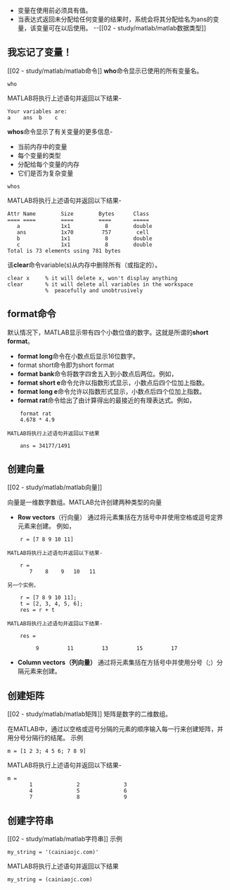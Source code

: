 - 变量在使用前必须具有值。
- 当表达式返回未分配给任何变量的结果时，系统会将其分配给名为ans的变量，该变量可在以后使用。
--[[02 - study/matlab/matlab数据类型]]

## 我忘记了变量！
[[02 - study/matlab/matlab命令]]
**who**命令显示已使用的所有变量名。
```
who
```
MATLAB将执行上述语句并返回以下结果-
```
Your variables are:
a    ans  b    c
```

**whos**命令显示了有关变量的更多信息-
- 当前内存中的变量
- 每个变量的类型
- 分配给每个变量的内存
- 它们是否为复杂变量
```
whos
```
MATLAB将执行上述语句并返回以下结果-
```
Attr Name        Size        Bytes      Class
==== ====        ====        ====       ===== 
   a             1x1           8        double
   ans           1x70         757        cell
   b             1x1           8        double
   c             1x1           8        double
Total is 73 elements using 781 bytes
```

该**clear**命令variable(s)从内存中删除所有（或指定的）。
```
clear x     % it will delete x, won't display anything
clear       % it will delete all variables in the workspace
            %  peacefully and unobtrusively
```

## format命令
默认情况下，MATLAB显示带有四个小数位值的数字。这就是所谓的**short format**。

- **format long**命令在小数点后显示16位数字。
- format short命令即为short format
- **format bank**命令将数字四舍五入到小数点后两位。例如，
- **format short e**命令允许以指数形式显示，小数点后四个位加上指数。
- **format long e**命令允许以指数形式显示，小数点后四个位加上指数。
- **format rat**命令给出了由计算得出的最接近的有理表达式。例如，
```
	format rat
	4.678 * 4.9
```
	MATLAB将执行上述语句并返回以下结果
```
	ans = 34177/1491
```

## 创建向量
[[02 - study/matlab/matlab向量]]

向量是一维数字数组。MATLAB允许创建两种类型的向量
- **Row vectors**（行向量） 通过将元素集括在方括号中并使用空格或逗号定界元素来创建。
	例如，
```
	r = [7 8 9 10 11]
```
	MATLAB将执行上述语句并返回以下结果-
```
	r =
	   7    8    9   10   11

```
	另一个实例，
```
	r = [7 8 9 10 11];
	t = [2, 3, 4, 5, 6];
	res = r + t
```
	MATLAB将执行上述语句并返回以下结果-
```
	res =

         9         11         13         15         17
```

- **Column vectors（列向量）** 通过将元素集括在方括号中并使用分号（;）分隔元素来创建。

## 创建矩阵
[[02 - study/matlab/matlab矩阵]]
矩阵是数字的二维数组。

在MATLAB中，通过以空格或逗号分隔的元素的顺序输入每一行来创建矩阵，并用分号分隔行的结尾。
示例
```
m = [1 2 3; 4 5 6; 7 8 9]
```
MATLAB将执行上述语句并返回以下结果-
```
m =
       1              2              3       
       4              5              6       
       7              8              9
```

## 创建字符串
[[02 - study/matlab/matlab字符串]]
示例
```
my_string = '(cainiaojc.com)'
```
MATLAB将执行上述语句并返回以下结果
```
my_string = (cainiaojc.com)
```
